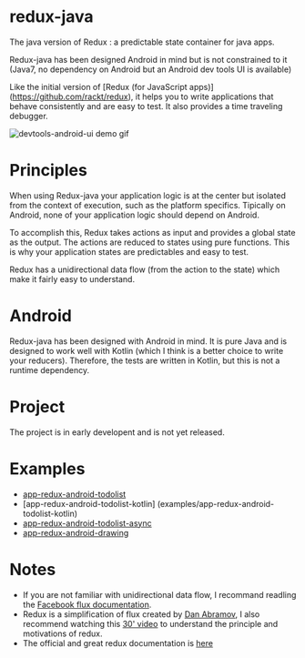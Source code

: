# redux-java
The java version of Redux : a predictable state container for java apps. 

Redux-java has been designed Android in mind but is not constrained to it (Java7, no dependency on Android but an Android dev tools UI is available) 

Like the initial version of [Redux (for JavaScript apps)] (https://github.com/rackt/redux), it helps you to write applications that behave consistently and are easy to test. It also provides a time traveling debugger.

![devtools-android-ui demo gif](docs/devtools-ui-android.gif)

# Principles 
When using Redux-java your application logic is at the center but isolated from the context of execution, such as the platform specifics. Tipically on Android, none of your application logic should depend on Android. 

To accomplish this, Redux takes actions as input and provides a global state as the output. The actions are reduced to states using pure functions. This is why your application states are predictables and easy to test. 

Redux has a unidirectional data flow (from the action to the state) which make it fairly easy to understand. 

# Android 
Redux-java has been designed with Android in mind. It is pure Java and is designed to work well with Kotlin (which I think is a better choice to write your reducers). Therefore, the tests are written in Kotlin, but this is not a runtime dependency.

# Project 
The project is in early developent and is not yet released.

# Examples 
- [app-redux-android-todolist](examples/app-redux-android-todolist)
- [app-redux-android-todolist-kotlin] (examples/app-redux-android-todolist-kotlin)
- [app-redux-android-todolist-async](examples/app-redux-android-todolist-async)
- [app-redux-android-drawing](examples/app-redux-android-drawing)

# Notes
- If you are not familiar with unidirectional data flow, I recommand readling the [Facebook flux documentation](https://facebook.github.io/flux/). 
- Redux is a simplification of flux created by [Dan Abramov](https://twitter.com/dan_abramov), I also recommend watching this [30' video](https://www.youtube.com/watch?v=xsSnOQynTHs) to understand the principle and motivations of redux.
- The official and great redux documentation is [here](http://redux.js.org)

